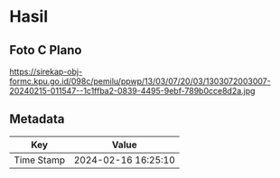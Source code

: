 # Hasil

## Foto C Plano

https://sirekap-obj-formc.kpu.go.id/098c/pemilu/ppwp/13/03/07/20/03/1303072003007-20240215-011547--1c1ffba2-0839-4495-9ebf-789b0cce8d2a.jpg


## Metadata

| Key        | Value               |
| ---------- | ------------------- |
| Time Stamp | 2024-02-16 16:25:10 |



